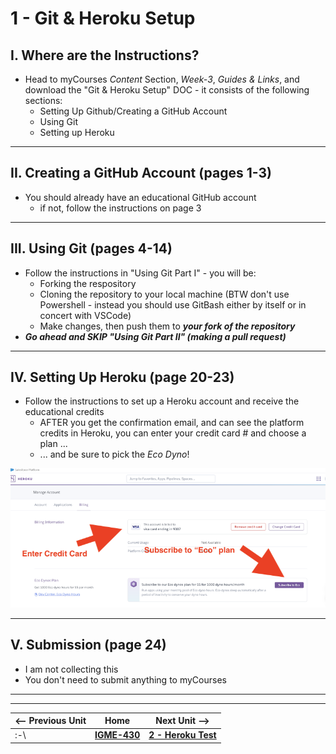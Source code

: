 # 1 - Git & Heroku Setup

## I. Where are the Instructions?
- Head to myCourses *Content* Section, *Week-3*, *Guides & Links*, and download the "Git & Heroku Setup" DOC - it consists of the following sections:
  - Setting Up Github/Creating a GitHub Account
  - Using Git
  - Setting up Heroku
 
---
 
## II. Creating a GitHub Account (pages 1-3)
- You should already have an educational GitHub account
  - if not, follow the instructions on page 3

---

## III. Using Git (pages 4-14)
- Follow the instructions in "Using Git Part I" - you will be:
  - Forking the respository
  - Cloning the repository to your local machine (BTW don't use Powershell - instead you should use GitBash either by itself or in concert with VSCode)
  - Make changes, then push them to ***your fork of the repository***
- ***Go ahead and SKIP "Using Git Part II" (making a pull request)***

---

## IV. Setting Up Heroku (page 20-23)
- Follow the instructions to set up a Heroku account and receive the educational credits
  - AFTER you get the confirmation email, and can see the platform credits in Heroku, you can enter your credit card # and choose a plan ...
  - ... and be sure to pick the *Eco Dyno*!

![screenshot](./_images/heroku-1.png)


---

## V. Submission (page 24)
- I am not collecting this
- You don't need to submit anything to myCourses

---
---

| <-- Previous Unit | Home | Next Unit -->
| --- | --- | --- 
|   :-\  |  [**IGME-430**](../) | [**2 - Heroku Test**](2-heroku-test.md)
